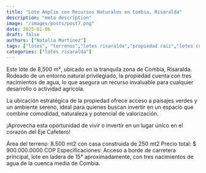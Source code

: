 ```yaml
---
title: "Lote Amplio con Recursos Naturales en Combia, Risaralda"
description: "meta description"
image: "/images/posts/post7.png"
date: 2025-01-06
draft: false
authors: ["Natalia Martinez"]
tags: ["lotes", "terrenos","lotes risaralda","propiedad raiz","lotes combia"]
categories: ["lotes risaralda"] 
---
```


Este lote de 8,500 m², ubicado en la tranquila zona de Combia, Risaralda. Rodeado de un entorno natural privilegiado, la propiedad cuenta con tres nacimientos de agua, lo que asegura un recurso invaluable para cualquier desarrollo o actividad agrícola.

La ubicación estratégica de la propiedad ofrece acceso a paisajes verdes y un ambiente sereno, ideal para quienes buscan invertir en un espacio que combine comodidad, naturaleza y potencial de valorización.

¡Aprovecha esta oportunidad de vivir o invertir en un lugar único en el corazón del Eje Cafetero!


Área del terreno: 8.500 mt2 con casa construida de 250 mt2
Precio total: $ 900.000.0000 COP
Especificaciones: Acceso a borde de carretera principal, lote en ladera de 15° aproximadamente, con tres nacimientos de agua de la cuenca media de Combia.